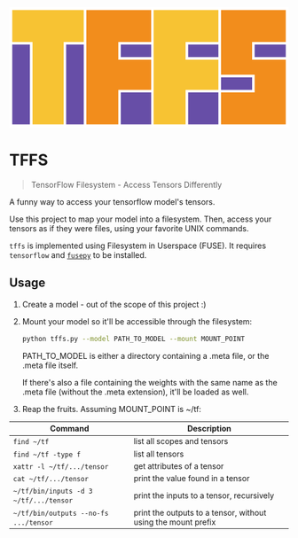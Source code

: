 ![](tffs.png?raw=true)

# TFFS
> TensorFlow Filesystem - Access Tensors Differently

A funny way to access your tensorflow model's tensors.

Use this project to map your model into a filesystem. Then, access your tensors as if they were files, using your favorite UNIX commands.

`tffs` is implemented using Filesystem in Userspace (FUSE). It requires `tensorflow` and [`fusepy`](https://github.com/fusepy/fusepy) to be installed.


## Usage
1. Create a model - out of the scope of this project :)


2. Mount your model so it'll be accessible through the filesystem:
	```bash
	python tffs.py --model PATH_TO_MODEL --mount MOUNT_POINT
	```
	PATH_TO_MODEL is either a directory containing a .meta file, or the .meta file itself.

	If there's also a file containing the weights with the same name as the .meta file (without the .meta extension), it'll be loaded as well.


3. Reap the fruits. Assuming MOUNT_POINT is ~/tf:

|                 Command                |                          Description                          |
|----------------------------------------|---------------------------------------------------------------|
| `find ~/tf`                            | list all scopes and tensors                                   |
| `find ~/tf -type f`                    | list all tensors                                              |
| `xattr -l ~/tf/.../tensor`             | get attributes of a tensor                                    |
| `cat ~/tf/.../tensor`                  | print the value found in a tensor                             |
| `~/tf/bin/inputs -d 3 ~/tf/.../tensor` | print the inputs to a tensor, recursively                     |
| `~/tf/bin/outputs --no-fs .../tensor`  | print the outputs to a tensor, without using the mount prefix |

